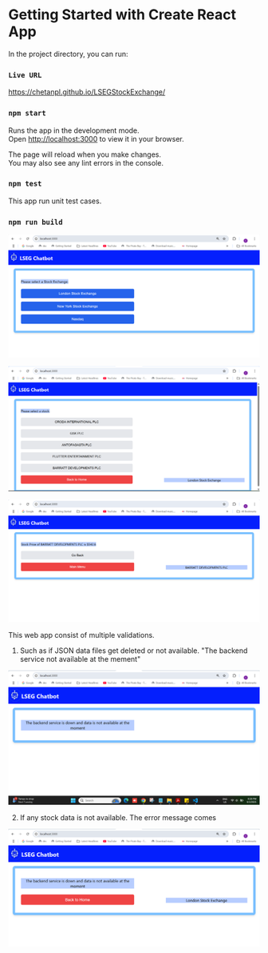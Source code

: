 # Getting Started with Create React App

In the project directory, you can run:

### `Live URL` 
https://chetanpl.github.io/LSEGStockExchange/
### `npm start`

Runs the app in the development mode.\
Open [http://localhost:3000](http://localhost:3000) to view it in your browser.

The page will reload when you make changes.\
You may also see any lint errors in the console.

### `npm test`
 This app run unit test cases.

### `npm run build`

![alt text](image.png)

![alt text](image-1.png)

![alt text](image-2.png)

This web app consist of multiple validations. 
1. Such as if JSON data files get deleted or not available. "The backend service not available at the mement"

![alt text](image-3.png)

2. If any stock data is not available. The error message comes

![alt text](image-4.png)


